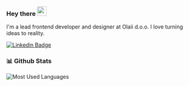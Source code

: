 ### Hey there <img src="https://media.giphy.com/media/hvRJCLFzcasrR4ia7z/giphy.gif" width="25px">

I'm a lead frontend developer and designer at Olaii d.o.o. I love turning ideas to reality.

[![Linkedin Badge](https://img.shields.io/badge/-klemenkastelic-blue?style=flat-square&logo=Linkedin&logoColor=white&link=https://www.linkedin.com/in/klemenkastelic/)](https://www.linkedin.com/in/klemenkastelic/)


### 📊 Github Stats

![Most Used Languages](https://github-readme-stats.vercel.app/api/top-langs/?username=Klemen1337&theme=nord&layout=compact)


<!--
**Klemen1337/Klemen1337** is a ✨ _special_ ✨ repository because its `README.md` (this file) appears on your GitHub profile.

Here are some ideas to get you started:

- 🔭 I’m currently working on ...
- 🌱 I’m currently learning ...
- 👯 I’m looking to collaborate on ...
- 🤔 I’m looking for help with ...
- 💬 Ask me about ...
- 📫 How to reach me: ...
- 😄 Pronouns: ...
- ⚡ Fun fact: ...
-->
